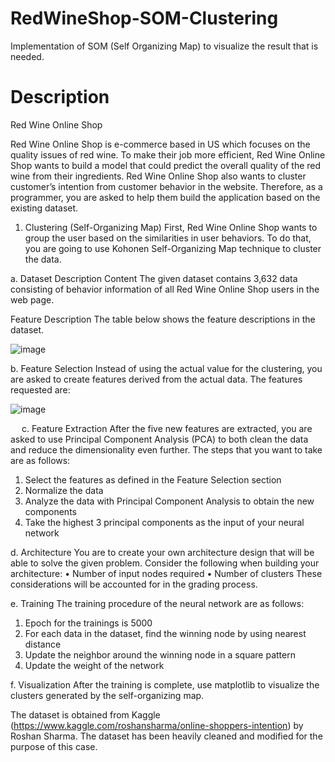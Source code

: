 # RedWineShop-SOM-Clustering

Implementation of SOM (Self Organizing Map) to visualize the result that is needed.

# Description

Red Wine Online Shop

Red Wine Online Shop is e-commerce based in US which focuses on the quality issues of red wine. To make their job more efficient, Red Wine Online Shop wants to build a model that could predict the overall quality of the red wine from their ingredients. Red Wine Online Shop also wants to cluster customer’s intention from customer behavior in the website. Therefore, as a programmer, you are asked to help them build the application based on the existing dataset.

1.	Clustering (Self-Organizing Map)
First, Red Wine Online Shop wants to group the user based on the similarities in user behaviors. To do that, you are going to use Kohonen Self-Organizing Map technique to cluster the data.

a.	Dataset Description
Content
The given dataset contains 3,632 data consisting of behavior information of all Red Wine Online Shop users in the web page. 

Feature Description
	The table below shows the feature descriptions in the dataset.

![image](https://github.com/user-attachments/assets/00d599c8-6381-47bb-8333-2d1dc9b8dbb2)


b.	Feature Selection
Instead of using the actual value for the clustering, you are asked to create features derived from the actual data. The features requested are:

![image](https://github.com/user-attachments/assets/90c5be0d-4e17-4a8f-bb43-220285839142)

 
c.	Feature Extraction
After the five new features are extracted, you are asked to use Principal Component Analysis (PCA) to both clean the data and reduce the dimensionality even further.
The steps that you want to take are as follows:
1.	Select the features as defined in the Feature Selection section
2.	Normalize the data
3.	Analyze the data with Principal Component Analysis to obtain the new components
4.	Take the highest 3 principal components as the input of your neural network

d.	Architecture
You are to create your own architecture design that will be able to solve the given problem. Consider the following when building your architecture:
•	Number of input nodes required
•	Number of clusters
These considerations will be accounted for in the grading process.

e.	Training
The training procedure of the neural network are as follows:
1.	Epoch for the trainings is 5000
2.	For each data in the dataset, find the winning node by using nearest distance
3.	Update the neighbor around the winning node in a square pattern
4.	Update the weight of the network

f.	Visualization
After the training is complete, use matplotlib to visualize the clusters generated by the self-organizing map.

The dataset is obtained from Kaggle (https://www.kaggle.com/roshansharma/online-shoppers-intention) by Roshan Sharma. The dataset has been heavily cleaned and modified for the purpose of this case.

